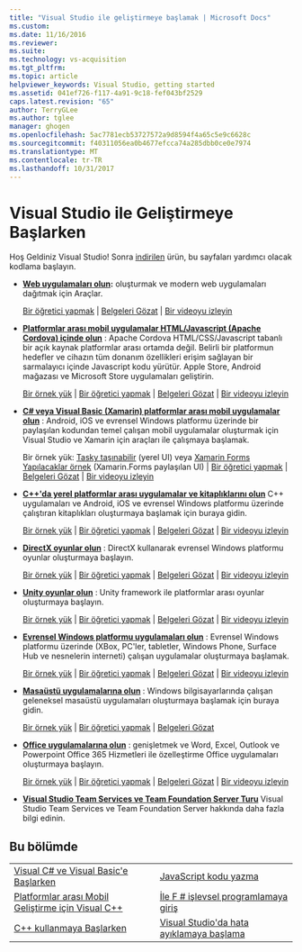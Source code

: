 ```yaml
---
title: "Visual Studio ile geliştirmeye başlamak | Microsoft Docs"
ms.custom: 
ms.date: 11/16/2016
ms.reviewer: 
ms.suite: 
ms.technology: vs-acquisition
ms.tgt_pltfrm: 
ms.topic: article
helpviewer_keywords: Visual Studio, getting started
ms.assetid: 041ef726-f117-4a91-9c18-fef043bf2529
caps.latest.revision: "65"
author: TerryGLee
ms.author: tglee
manager: ghogen
ms.openlocfilehash: 5ac7781ecb53727572a9d8594f4a65c5e9c6628c
ms.sourcegitcommit: f40311056ea0b4677efcca74a285dbb0ce0e7974
ms.translationtype: MT
ms.contentlocale: tr-TR
ms.lasthandoff: 10/31/2017
---
```

# <a name="get-started-developing-with-visual-studio"></a>Visual Studio ile Geliştirmeye Başlarken
Hoş Geldiniz Visual Studio! Sonra [indirilen](http://www.visualstudio.com/community) ürün, bu sayfaları yardımcı olacak kodlama başlayın.  

-   **[Web uygulamaları olun](https://www.visualstudio.com/features/modern-web-tooling-vs):** oluşturmak ve modern web uygulamaları dağıtmak için Araçlar.  

     [Bir öğretici yapmak](https://docs.asp.net/en/latest/tutorials/your-first-aspnet-application.html) &#124;                               [Belgeleri Gözat](https://docs.asp.net/) &#124;                                   [Bir videoyu izleyin](http://www.asp.net/vnext)  

-   **[Platformlar arası mobil uygulamalar HTML/Javascript (Apache Cordova) içinde olun](http://taco.visualstudio.com/en-us/docs/get-started-first-mobile-app/)**  : Apache Cordova HTML/CSS/Javascript tabanlı bir açık kaynak platformlar arası ortamda değil. Belirli bir platformun hedefler ve cihazın tüm donanım özellikleri erişim sağlayan bir sarmalayıcı içinde Javascript kodu yürütür. Apple Store, Android mağazası ve Microsoft Store uygulamaları geliştirin.  

     [Bir örnek yük](https://github.com/Microsoft/cordova-samples/tree/master/todo-angularjs) &#124;   [Bir öğretici yapmak](http://taco.visualstudio.com/en-us/docs/get-started-first-mobile-app/) &#124;                               [Belgeleri Gözat](http://taco.visualstudio.com/en-us/docs/get-started-vs-tools-apache-cordova/) &#124;                                [Bir videoyu izleyin](https://channel9.msdn.com/Blogs/Seth-Juarez/Getting-Started-with-Apache-Cordova-in-Visual-Studio)  

-   **[C# veya Visual Basic (Xamarin) platformlar arası mobil uygulamalar olun](../cross-platform/visual-studio-and-xamarin.md)**  : Android, iOS ve evrensel Windows platformu üzerinde bir paylaşılan kodundan temel çalışan mobil uygulamalar oluşturmak için Visual Studio ve Xamarin için araçları ile çalışmaya başlamak.  

     Bir örnek yük: [Tasky taşınabilir](http://developer.xamarin.com/samples/mobile/TaskyPortable/) (yerel UI) veya [Xamarin Forms Yapılacaklar örnek](https://github.com/xamarin/xamarin-forms-samples/tree/master/Todo) (Xamarin.Forms paylaşılan UI) &#124;   [Bir öğretici yapmak](https://msdn.microsoft.com/library/dn879698.aspx) &#124;                             [Belgeleri Gözat](https://msdn.microsoft.com/en-us/library/mt299001.aspx) &#124;                                  [Bir videoyu izleyin](https://channel9.msdn.com/Series/Cross-Platform-Development-with-Xamarin--Visual-Studio/01)  

-   **[C++'da yerel platformlar arası uygulamalar ve kitaplıklarını olun](https://www.visualstudio.com/explore/cplusplus-mdd-vs.aspx)**  C++ uygulamaları ve Android, iOS ve evrensel Windows platformu üzerinde çalıştıran kitaplıkları oluşturmaya başlamak için buraya gidin.  

     [Bir örnek yük](https://code.msdn.microsoft.com/MoreTeaPots-Android-a9bd8549) &#124;   [Bir öğretici yapmak](https://msdn.microsoft.com/en-us/library/dn707595.aspx) &#124;                             [Belgeleri Gözat](https://msdn.microsoft.com/en-us/library/dn707591.aspx) &#124;                                  [Bir videoyu izleyin](https://channel9.msdn.com/Series/ConnectOn-Demand/239)  

-   **[DirectX oyunlar olun](https://msdn.microsoft.com/en-us/library/windows/desktop/ee663274.aspx)**  : DirectX kullanarak evrensel Windows platformu oyunlar oluşturmaya başlayın.  

     [Bir örnek yük](https://msdn.microsoft.com/en-us/library/windows/desktop/bb153300.aspx) &#124;                    [Bir öğretici yapmak](https://msdn.microsoft.com/en-us/library/windows/desktop/bb153264.aspx) &#124;                                [Belgeleri Gözat](https://msdn.microsoft.com/en-us/library/windows/desktop/ee663274.aspx) &#124;                                   [Bir videoyu izleyin](https://channel9.msdn.com/Series/Introduction-to-C-and-DirectX-Game-Development/01)  

-   **[Unity oyunlar olun](../cross-platform/visual-studio-tools-for-unity.md)**  : Unity framework ile platformlar arası oyunlar oluşturmaya başlayın.  

     [Bir örnek yük](http://unity3d.com/learn/resources/downloads) &#124;                     [Bir öğretici yapmak](http://unity3d.com/learn/tutorials/projects/roll-ball-tutorial) &#124;                               [Belgeleri Gözat](https://msdn.microsoft.com/en-us/library/dn940019.aspx) &#124;     [Bir videoyu izleyin](https://www.youtube.com/playlist?list=PLReL099Y5nRfseAg0k1SJOlpqdcsDs8Em)  

-   **[Evrensel Windows platformu uygulamaları olun](https://dev.windows.com/en-us/windows-apps)**  : Evrensel Windows platformu üzerinde (XBox, PC'ler, tabletler, Windows Phone, Surface Hub ve nesnelerin interneti) çalışan uygulamalar oluşturmaya başlamak.  

     [Bir örnek yük](https://github.com/Microsoft/Windows-universal-samples) &#124;                          [Bir öğretici yapmak](https://msdn.microsoft.com/library/windows/apps/dn765018.aspx) &#124;                                [Belgeleri Gözat](https://dev.windows.com/en-us) &#124;     [Bir videoyu izleyin](https://channel9.msdn.com/Blogs/One-Dev-Minute/Getting-started-with-Windows-10)  

-   **[Masaüstü uygulamalarına olun](https://dev.windows.com/en-us/desktop)**  : Windows bilgisayarlarında çalışan geleneksel masaüstü uygulamaları oluşturmaya başlamak için buraya gidin.  

     [Bir örnek yük](https://github.com/microsoft/windows-classic-samples) &#124;                     [Bir öğretici yapmak](https://msdn.microsoft.com/en-us/library/dd492171.aspx) &#124;                               [Belgeleri Gözat](https://dev.windows.com/en-us/desktop)  

-   **[Office uygulamalarına olun](https://msdn.microsoft.com/en-us/library/fp161347.aspx)**  : genişletmek ve Word, Excel, Outlook ve Powerpoint Office 365 Hizmetleri ile özelleştirme Office uygulamaları oluşturmaya başlayın.  

     [Bir örnek yük](https://code.msdn.microsoft.com/office365/) &#124;                       [Bir öğretici yapmak](http://dev.office.com/getting-started/office365apis) &#124;                              [Belgeleri Gözat](https://msdn.microsoft.com/en-us/office/aa905340.aspx) &#124;                                   [Bir videoyu izleyin](http://dev.office.com/videos)  

-   **[Visual Studio Team Services ve Team Foundation Server Turu](https://www.visualstudio.com/products/visual-studio-team-services-vs)**  Visual Studio Team Services ve Team Foundation Server hakkında daha fazla bilgi edinin.  

## <a name="in-this-section"></a>Bu bölümde  

|||  
|-|-|  
|[Visual C# ve Visual Basic'e Başlarken](../ide/getting-started-with-visual-csharp-and-visual-basic.md)|[JavaScript kodu yazma](https://msdn.microsoft.com/library/cte3c772.aspx)|  
|[Platformlar arası Mobil Geliştirme için Visual C++](../cross-platform/visual-cpp-for-cross-platform-mobile-development.md)|[İle F # işlevsel programlamaya giriş](http://msdn.microsoft.com/library/vstudio/dd233147.aspx)|  
|[C++ kullanmaya Başlarken](../ide/getting-started-with-cpp-in-visual-studio.md)|[Visual Studio'da hata ayıklamaya başlama](../ide/getting-started-with-debugging-in-visual-studio.md)|
